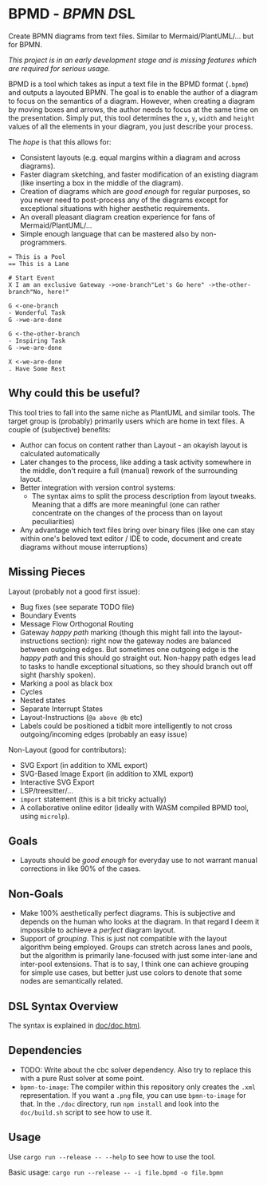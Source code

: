 # BPMD - *BPM*N *D*SL

Create BPMN diagrams from text files. Similar to Mermaid/PlantUML/... but for BPMN.

*This project is in an early development stage and is missing features which are required for serious usage.*

BPMD is a tool which takes as input a text file in the BPMD format (`.bpmd`) and outputs a layouted
BPMN. The goal is to enable the author of a diagram to focus on the semantics of a diagram. However,
when creating a diagram by moving boxes and arrows, the author needs to focus at the same time on
the presentation. Simply put, this tool determines the `x`, `y`, `width` and `height` values of all
the elements in your diagram, you just describe your process.

The *hope* is that this allows for:

* Consistent layouts (e.g. equal margins within a diagram and across diagrams).
* Faster diagram sketching, and faster modification of an existing diagram (like inserting a box in
  the middle of the diagram).
* Creation of diagrams which are *good enough* for regular purposes, so you never need to
  post-process any of the diagrams except for exceptional situations with higher aesthetic
  requirements.
* An overall pleasant diagram creation experience for fans of Mermaid/PlantUML/...
* Simple enough language that can be mastered also by non-programmers.

```
= This is a Pool
== This is a Lane

# Start Event
X I am an exclusive Gateway ->one-branch"Let's Go here" ->the-other-branch"No, here!"

G <-one-branch
- Wonderful Task
G ->we-are-done

G <-the-other-branch
- Inspiring Task
G ->we-are-done

X <-we-are-done
. Have Some Rest
```

## Why could this be useful?

This tool tries to fall into the same niche as PlantUML and similar tools. The target group is (probably) primarily users which are home in text files. A couple of (subjective) benefits:

* Author can focus on content rather than Layout - an okayish layout is calculated automatically
* Later changes to the process, like adding a task activity somewhere in the middle, don't require a full (manual) rework of the surrounding layout.
* Better integration with version control systems:
  * The syntax aims to split the process description from layout tweaks. Meaning that a diffs are more meaningful (one can rather concentrate on the changes of the process than on layout peculiarities)
* Any advantage which text files bring over binary files (like one can stay within one's beloved text editor / IDE to code, document and create diagrams without mouse interruptions)

## Missing Pieces

Layout (probably not a good first issue):

* Bug fixes (see separate TODO file)
* Boundary Events
* Message Flow Orthogonal Routing
* Gateway *happy path* marking (though this might fall into the layout-instructions section): right
  now the gateway nodes are balanced between outgoing edges. But sometimes one outgoing edge is the
  *happy path* and this should go straight out. Non-happy path edges lead to tasks to handle
  exceptional situations, so they should branch out off sight (harshly spoken).
* Marking a pool as black box
* Cycles
* Nested states
* Separate Interrupt States
* Layout-Instructions (`@a above @b` etc)
* Labels could be positioned a tidbit more intelligently to not cross outgoing/incoming edges
  (probably an easy issue)

Non-Layout (good for contributors):

* SVG Export (in addition to XML export)
* SVG-Based Image Export (in addition to XML export)
* Interactive SVG Export
* LSP/treesitter/...
* `import` statement (this is a bit tricky actually)
* A collaborative online editor (ideally with WASM compiled BPMD tool, using `microlp`).

## Goals

* Layouts should be *good enough* for everyday use to not warrant manual corrections in like 90% of
  the cases.

## Non-Goals

* Make 100% aesthetically perfect diagrams. This is subjective and depends on the human who looks at
  the diagram. In that regard I deem it impossible to achieve a *perfect* diagram layout.
* Support of *grouping*. This is just not compatible with the layout algorithm being employed.
  Groups can stretch across lanes and pools, but the algorithm is primarily lane-focused with just
  some inter-lane and inter-pool extensions. That is to say, I think one can achieve grouping for
  simple use cases, but better just use colors to denote that some nodes are semantically related.

## DSL Syntax Overview

The syntax is explained in [doc/doc.html](doc/doc.html).

## Dependencies

* TODO: Write about the cbc solver dependency. Also try to replace this with a pure Rust solver at some point.
* `bpmn-to-image`: The compiler within this repository only creates the `.xml` representation. If you want a `.png` file, you can use `bpmn-to-image` for that. In the `./doc` directory, run `npm install` and look into the `doc/build.sh` script to see how to use it.

## Usage

Use `cargo run --release -- --help` to see how to use the tool.

Basic usage: `cargo run --release -- -i file.bpmd -o file.bpmn`
